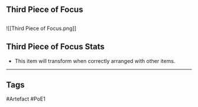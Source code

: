 ## Third Piece of Focus

##
![[Third Piece of Focus.png]]
## Third Piece of Focus Stats
- This item will transform when correctly arranged with other items.


---
## Tags
#Artefact
#PoE1